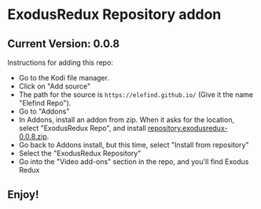 # ExodusRedux Repository addon
## Current Version: 0.0.8

Instructions for adding this repo:


<p align="left">
  <ul>
    <li>Go to the Kodi file manager.</li>
    <li>Click on "Add source"</li>
    <li>The path for the source is <code>https://elefind.github.io/</code> (Give it the name "Elefind Repo").</li>
    <li>Go to "Addons"</li>
    <li>In Addons, install an addon from zip.  When it asks for the location, select "ExodusRedux Repo", and install <a href="repository.exodusredux-0.0.8.zip">repository.exodusredux-0.0.8.zip</a>.</li>
    <li>Go back to Addons install, but this time, select "Install from repository"</li>
    <li>Select the "ExodusRedux Repository"</li>
    <li>Go into the "Video add-ons" section in the repo, and you'll find Exodus Redux</li>
  </ul>
</p>

## Enjoy!
